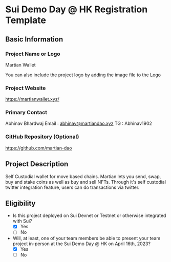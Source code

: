 # Sui Demo Day @ HK Registration Template

## Basic Information

### Project Name or Logo

Martian Wallet

You can also include the project logo by adding the image file to the 
[Logo](https://drive.google.com/file/d/1BrmTmJI58YfTcL_GXdrm3UPIEoQLqcVI/view)

### Project Website

https://martianwallet.xyz/

### Primary Contact

Abhinav Bhardwaj
Email : abhinav@martiandao.xyz
TG : Abhinav1902

### GitHub Repository (Optional)

https://github.com/martian-dao

## Project Description 

Self Custodial wallet for move based chains. Martian lets you send, swap, buy and stake coins as well as buy and sell NFTs. Through it's self custodial twitter integration feature, users can do transactions via twitter.

## Eligibility

- Is this project deployed on Sui Devnet or Testnet or otherwise integrated with Sui?
    - [X] Yes
    - [ ] No
- Will, at least, one of your team members be able to present your team project in-person at the Sui Demo Day @ HK on April 16th, 2023?
    - [X] Yes
    - [ ] No